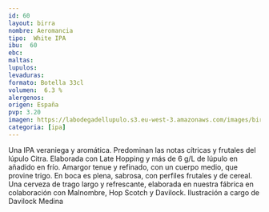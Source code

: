 ```yaml
--- 
id: 60
layout: birra
nombre: Aeromancia
tipo:  White IPA
ibu:  60
ebc:
maltas: 
lupulos: 
levaduras: 
formato: Botella 33cl
volumen:  6.3 %
alergenos: 
origen: España
pvp: 3.20
imagen: https://labodegadellupulo.s3.eu-west-3.amazonaws.com/images/birras/aeromancia.jpg
categoria: [ipa]
---
```


Una IPA veraniega y aromática. Predominan las notas cítricas y frutales del lúpulo Citra. Elaborada con Late Hopping y más de 6 g/L de lúpulo en añadido en frío. Amargor tenue y refinado, con un cuerpo medio, que provine trigo. En boca es plena, sabrosa, con perfiles frutales y de cereal. Una cerveza de trago largo y refrescante, elaborada en nuestra fábrica en colaboración con Malnombre, Hop Scotch y Davilock. Ilustración a cargo de Davilock Medina
















